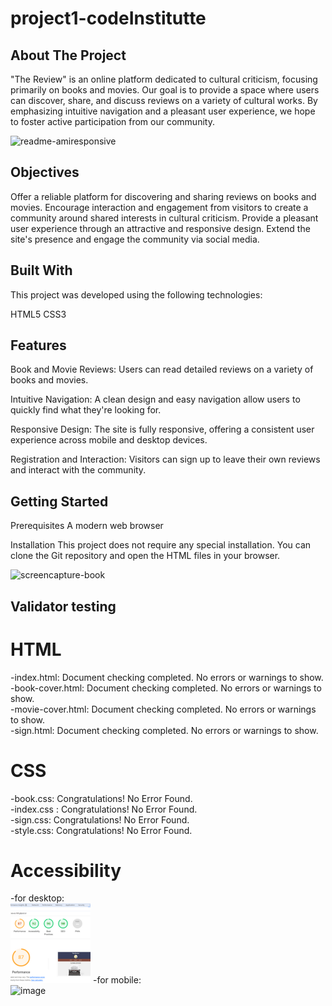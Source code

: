 # project1-codeInstitutte

## About The Project
"The Review" is an online platform dedicated to cultural criticism, focusing primarily on books and movies. Our goal is to provide a space where users can discover, share, and discuss reviews on a variety of cultural works. By emphasizing intuitive navigation and a pleasant user experience, we hope to foster active participation from our community.

![readme-amiresponsive](https://github.com/BadrAlioui/project1-codeInstitutte/assets/96729182/e6322d69-d22d-4332-ba26-780cdd7fb549)

## Objectives

Offer a reliable platform for discovering and sharing reviews on books and movies.
Encourage interaction and engagement from visitors to create a community around shared interests in cultural criticism.
Provide a pleasant user experience through an attractive and responsive design.
Extend the site's presence and engage the community via social media.

## Built With
This project was developed using the following technologies:

HTML5
CSS3

## Features

Book and Movie Reviews: Users can read detailed reviews on a variety of books and movies.

Intuitive Navigation: A clean design and easy navigation allow users to quickly find what they're looking for.

Responsive Design: The site is fully responsive, offering a consistent user experience across mobile and desktop devices.

Registration and Interaction: Visitors can sign up to leave their own reviews and interact with the community.

## Getting Started

Prerequisites
A modern web browser

Installation
This project does not require any special installation. You can clone the Git repository and open the HTML files in your browser.

![screencapture-book](https://github.com/BadrAlioui/project1-codeInstitutte/assets/96729182/a6f002b1-7f28-4a46-91f5-243df60febd7)


## Validator testing

# HTML

-index.html: Document checking completed. No errors or warnings to show.<br>
-book-cover.html: Document checking completed. No errors or warnings to show.<br>
-movie-cover.html: Document checking completed. No errors or warnings to show.<br>
-sign.html: Document checking completed. No errors or warnings to show.<br>

# CSS

-book.css: Congratulations! No Error Found.<br>
-index.css : Congratulations! No Error Found.<br>
-sign.css: Congratulations! No Error Found.<br>
-style.css: Congratulations! No Error Found.<br>

# Accessibility
-for desktop:<br>
![accessibility](accessibility.png)
-for mobile:<br>
![image](https://github.com/BadrAlioui/project1-codeInstitutte/assets/96729182/14b05a55-ab67-4efa-b0e3-cd7171de2f88)












